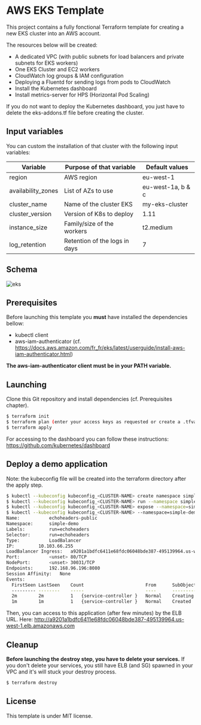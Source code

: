 # AWS EKS Template

This project contains a fully fonctional Terraform template for creating a new 
EKS cluster into an AWS account. 

The resources below will be created:

- A dedicated VPC (with public subnets for load balancers and private subnets for EKS workers)
- One EKS Cluster and EC2 workers
- CloudWatch log groups & IAM configuration
- Deploying a Fluentd for sending logs from pods to CloudWatch
- Install the Kubernetes dashboard
- Install metrics-server for HPS (Horizontal Pod Scaling)

If you do not want to deploy the Kubernetes dashboard, you just have to delete 
the eks-addons.tf file before creating the cluster.

## Input variables

You can custom the installation of that cluster with the following input 
variables:

| Variable                | Purpose of that variable      | Default values    |
|-------------------------|-------------------------------|-------------------|
| region                  | AWS region                    | eu-west-1         |
| availability_zones      | List of AZs to use            | eu-west-1a, b & c |
| cluster_name            | Name of the cluster EKS       | my-eks-cluster    |
| cluster_version         | Version of K8s to deploy      | 1.11              |
| instance_size           | Family/size of the workers    | t2.medium         |
| log_retention           | Retention of the logs in days | 7                 |

## Schema

![eks](eks-diagram.png)

## Prerequisites

Before launching this template you **must** have installed the dependencies 
bellow:

- kubectl client
- aws-iam-authenticator (cf. https://docs.aws.amazon.com/fr_fr/eks/latest/userguide/install-aws-iam-authenticator.html)

**The aws-iam-authenticator client must be in your PATH variable.**

## Launching

Clone this Git repository and install dependencies (cf. Prerequisites chapter).

```bash
$ terraform init
$ terraform plan (enter your access keys as requested or create a .tfvars file)
$ terraform apply
```

For accessing to the dashboard you can follow these instructions:
https://github.com/kubernetes/dashboard

## Deploy a demo application

Note: the kubeconfig file will be created into the terraform directory after 
the apply step.

```bash
$ kubectl --kubeconfig kubeconfig_<CLUSTER-NAME> create namespace simple-demo
$ kubectl --kubeconfig kubeconfig_<CLUSTER-NAME> run --namespace simple-demo echoheaders --image=gcr.io/google_containers/echoserver:1.4 --replicas=1 --port=8080
$ kubectl --kubeconfig kubeconfig_<CLUSTER-NAME> expose --namespace=simple-demo deployment echoheaders --type=LoadBalancer --port=80 --target-port=8080 --name=echoheaders-public
$ kubectl --kubeconfig kubeconfig_<CLUSTER-NAME> --namespace=simple-demo describe service echoheaders-public
Name:           echoheaders-public
Namespace:      simple-demo
Labels:         run=echoheaders
Selector:       run=echoheaders
Type:           LoadBalancer
IP:         10.103.66.255
LoadBalancer Ingress:   a9201a1bdfc6411e68fdc06048bde387-495139964.us-west-1.elb.amazonaws.com
Port:           <unset> 80/TCP
NodePort:       <unset> 30031/TCP
Endpoints:      192.168.96.196:8080
Session Affinity:   None
Events:
  FirstSeen LastSeen    Count                       From      SubObjectPath   Type          Reason     Message
  --------- --------    -----                       ----      -------------   --------      ------     -------
  2m        2m          1   {service-controller }   Normal    Creating        LoadBalancer  Creating   load balancer
  1m        1m          1   {service-controller }   Normal    Created         LoadBalancer  Created    load balancer
```

Then, you can access to this application (after few minutes) by the ELB URL.
Here: http://a9201a1bdfc6411e68fdc06048bde387-495139964.us-west-1.elb.amazonaws.com

## Cleanup

**Before launching the destroy step, you have to delete your services.**
If you don't delete your services, you still have ELB (and SG) spawned in your 
VPC and it's will stuck your destroy process.

```bash
$ terraform destroy
```

## License

This template is under MIT license.
